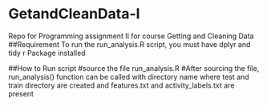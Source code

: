 GetandCleanData-I
=================

Repo for Programming assignment II for course Getting and Cleaning Data
##Requirement
To run the run_analysis.R script, you must have  dplyr and tidy r Package installed

##How to Run script
#source the file run_analysis.R 
#After sourcing the file, run_analysis() function can be called with directory name where test and train directory are created and features.txt and activity_labels.txt are present